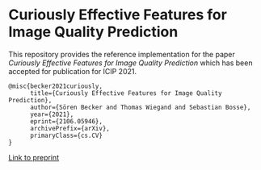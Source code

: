 # Curiously Effective Features for Image Quality Prediction

This repository provides the reference implementation for the paper 
*Curiously Effective Features for Image Quality Prediction*
which has been accepted for publication for ICIP 2021. 

```
@misc{becker2021curiously,
      title={Curiously Effective Features for Image Quality Prediction}, 
      author={Sören Becker and Thomas Wiegand and Sebastian Bosse},
      year={2021},
      eprint={2106.05946},
      archivePrefix={arXiv},
      primaryClass={cs.CV}
}
```
[Link to preprint](https://arxiv.org/abs/2106.05946)


